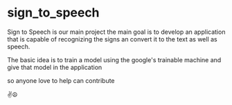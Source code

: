 # sign_to_speech

Sign to Speech is our main project 
the main goal is to develop an application that is capable of recognizing the signs an convert it to the text as well as speech.


The basic idea is to train a model using the google's trainable machine and give that model in the application 

so anyone love to help can contribute 

✌️☮️